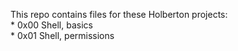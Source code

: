 This repo contains files for these Holberton projects:  
	* 0x00 Shell, basics  
	* 0x01 Shell, permissions  
